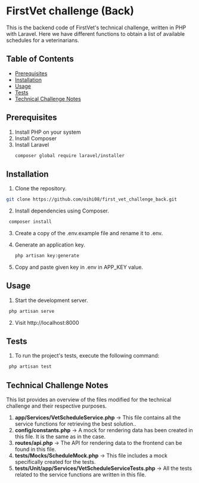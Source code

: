 # FirstVet challenge (Back)

This is the backend code of FirstVet's technical challenge, written in PHP with Laravel. Here we have different functions to obtain a list of available schedules for a veterinarians.

## Table of Contents

- [Prerequisites](#prerequisites)
- [Installation](#installation)
- [Usage](#usage)
- [Tests](#tests)
- [Technical Challenge Notes](#technical-challenge-notes)


## Prerequisites

1. Install PHP on your system
2. Install Composer
3. Install Laravel
   ```sh
   composer global require laravel/installer
   ```


## Installation
 1. Clone the repository.
   ```sh
   git clone https://github.com/oihi08/first_vet_challenge_back.git
   ```
 2. Install dependencies using Composer.
  ```sh
   composer install
   ```
3. Create a copy of the .env.example file and rename it to .env.

4. Generate an application key.
   ```sh
   php artisan key:generate
   ```

5. Copy and paste given key in .env in APP_KEY value.


## Usage
1. Start the development server.
  ```sh
   php artisan serve
   ```

2. Visit http://localhost:8000 


## Tests
1. To run the project's tests, execute the following command:
  ```sh
   php artisan test
   ```

## Technical Challenge Notes
This list provides an overview of the files modified for the technical challenge and their respective purposes.

1. **app/Services/VetScheduleService.php** -> This file contains all the service functions for retrieving the best solution..
2. **config/constants.php** -> A mock for rendering data has been created in this file. It is the same as in the case.
3. **routes/api.php** -> The API for rendering data to the frontend can be found in this file.
4. **tests/Mocks/ScheduleMock.php** -> This file includes a mock specifically created for the tests.
5. **tests/Unit/app/Services/VetScheduleServiceTests.php** -> All the tests related to the service functions are written in this file.
